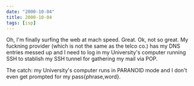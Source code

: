```yaml
---
date: "2000-10-04"
title: 2000-10-04
tags: [isp]
---
```

Oh, I'm finally surfing the web at mach speed. Great. Ok, not so
great. My fuckning provider (which is not the same as the telco
co.) has my DNS entries messed up and I need to log in my
University's computer running SSH to stablish my SSH tunnel for
gathering my mail via POP.

The catch: my University's computer runs in PARANOID mode and I
don't even get prompted for my pass{phrase,word}.
